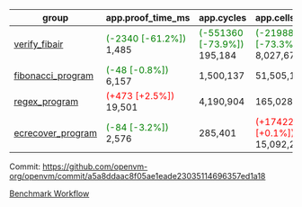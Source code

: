 | group | app.proof_time_ms | app.cycles | app.cells_used | leaf.proof_time_ms | leaf.cycles | leaf.cells_used |
| -- | -- | -- | -- | -- | -- | -- |
| [verify_fibair](https://github.com/openvm-org/openvm/blob/benchmark-results/benchmarks-pr/1107/verify_fibair-a5a8ddaac8f05ae1eade23035114696357ed1a18.md) |<span style='color: green'>(-2340 [-61.2%])</span> 1,485 | <span style='color: green'>(-551360 [-73.9%])</span> 195,184 | <span style='color: green'>(-21988032 [-73.3%])</span> 8,027,672 |- | - | - |
| [fibonacci_program](https://github.com/openvm-org/openvm/blob/benchmark-results/benchmarks-pr/1107/fibonacci-a5a8ddaac8f05ae1eade23035114696357ed1a18.md) |<span style='color: green'>(-48 [-0.8%])</span> 6,157 |  1,500,137 |  51,505,102 |- | - | - |
| [regex_program](https://github.com/openvm-org/openvm/blob/benchmark-results/benchmarks-pr/1107/regex-a5a8ddaac8f05ae1eade23035114696357ed1a18.md) |<span style='color: red'>(+473 [+2.5%])</span> 19,501 |  4,190,904 |  165,028,173 |- | - | - |
| [ecrecover_program](https://github.com/openvm-org/openvm/blob/benchmark-results/benchmarks-pr/1107/ecrecover-a5a8ddaac8f05ae1eade23035114696357ed1a18.md) |<span style='color: green'>(-84 [-3.2%])</span> 2,576 |  285,401 | <span style='color: red'>(+17422 [+0.1%])</span> 15,092,297 |- | - | - |


Commit: https://github.com/openvm-org/openvm/commit/a5a8ddaac8f05ae1eade23035114696357ed1a18

[Benchmark Workflow](https://github.com/openvm-org/openvm/actions/runs/12667141727)
